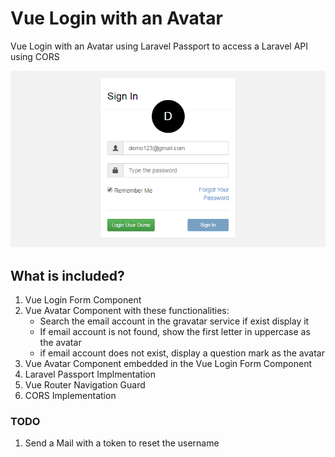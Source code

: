 # Vue Login with an Avatar
Vue Login with an Avatar using Laravel Passport to access a Laravel API using CORS

<p>
<img src="example.png" width="600px" >
</p>

## What is included?
1. Vue Login Form Component
2. Vue Avatar Component with these functionalities:
    * Search the email account in the gravatar service if exist display it
    * If email account is not found, show the first letter in uppercase as the avatar
    * if email account does not exist, display a question mark as the avatar
3. Vue Avatar Component embedded in the Vue Login Form Component
4. Laravel Passport Implmentation
5. Vue Router Navigation Guard
6. CORS Implementation
### TODO
1. Send a Mail with a token to reset the username